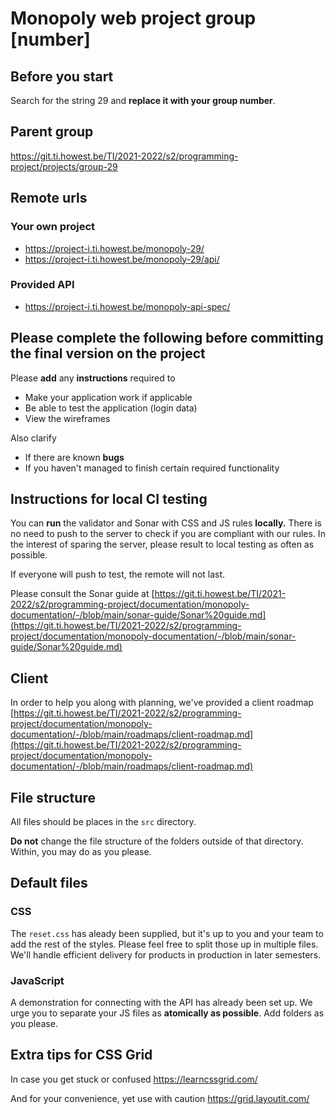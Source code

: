# Monopoly web project group [number]

## Before you start
Search for the string 29 and **replace it with your group number**.

## Parent group
https://git.ti.howest.be/TI/2021-2022/s2/programming-project/projects/group-29

## Remote urls
### Your own project
* https://project-i.ti.howest.be/monopoly-29/
* https://project-i.ti.howest.be/monopoly-29/api/

### Provided API
* https://project-i.ti.howest.be/monopoly-api-spec/


## Please complete the following before committing the final version on the project
Please **add** any **instructions** required to
* Make your application work if applicable
* Be able to test the application (login data)
* View the wireframes

Also clarify
* If there are known **bugs**
* If you haven't managed to finish certain required functionality

## Instructions for local CI testing
You can **run** the validator and Sonar with CSS and JS rules **locally.** There is no need to push to the server to check if you are compliant with our rules. In the interest of sparing the server, please result to local testing as often as possible.

If everyone will push to test, the remote will not last.

Please consult the Sonar guide at [https://git.ti.howest.be/TI/2021-2022/s2/programming-project/documentation/monopoly-documentation/-/blob/main/sonar-guide/Sonar%20guide.md](https://git.ti.howest.be/TI/2021-2022/s2/programming-project/documentation/monopoly-documentation/-/blob/main/sonar-guide/Sonar%20guide.md)

## Client
In order to help you along with planning, we've provided a client roadmap
[https://git.ti.howest.be/TI/2021-2022/s2/programming-project/documentation/monopoly-documentation/-/blob/main/roadmaps/client-roadmap.md](https://git.ti.howest.be/TI/2021-2022/s2/programming-project/documentation/monopoly-documentation/-/blob/main/roadmaps/client-roadmap.md)

## File structure
All files should be places in the `src` directory.

**Do not** change the file structure of the folders outside of that directory. Within, you may do as you please.


## Default files

### CSS
The `reset.css` has aleady been supplied, but it's up to you and your team to add the rest of the styles. Please feel free to split those up in multiple files. We'll handle efficient delivery for products in production in later semesters.

### JavaScript
A demonstration for connecting with the API has already been set up. We urge you to separate your JS files as **atomically as possible**. Add folders as you please.

## Extra tips for CSS Grid
In case you get stuck or confused
https://learncssgrid.com/

And for your convenience, yet use with caution
https://grid.layoutit.com/ 